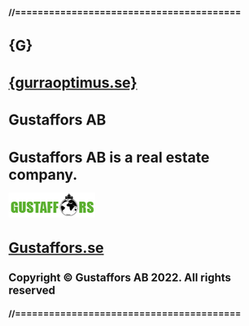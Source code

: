 ### //========================================
# {G}
# [{gurraoptimus.se}](https://gurraoptimus.se)
# Gustaffors AB
# Gustaffors AB is a real estate company.
![Gustaffors AB](https://raw.githubusercontent.com/gurraoptimus/gustaffors.se/main/img/Gustaffors(earth.0.1).png)
# [Gustaffors.se](https://gustaffors.se)
## Copyright © Gustaffors AB 2022. All rights reserved
### //========================================
